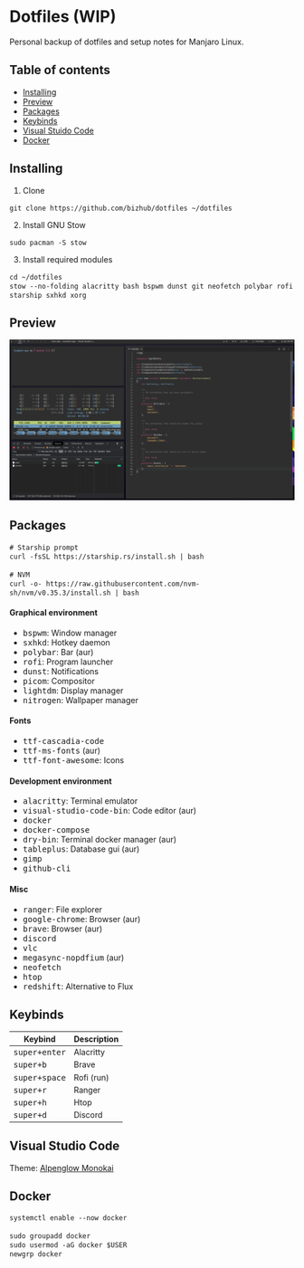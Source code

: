 # Dotfiles (WIP)
Personal backup of dotfiles and setup notes for Manjaro Linux.

## Table of contents
 - [Installing](#installing)
 - [Preview](#preview)
 - [Packages](#packages)
 - [Keybinds](#keybinds)
 - [Visual Stuido Code](#visual-studio-code)
 - [Docker](#docker)

## Installing

1. Clone
```shell
git clone https://github.com/bizhub/dotfiles ~/dotfiles
```

2. Install GNU Stow
```shell
sudo pacman -S stow
```

3. Install required modules
```shell
cd ~/dotfiles
stow --no-folding alacritty bash bspwm dunst git neofetch polybar rofi starship sxhkd xorg
```

## Preview

![](https://raw.githubusercontent.com/bizhub/dotfiles/master/preview.png)

## Packages

```shell
# Starship prompt
curl -fsSL https://starship.rs/install.sh | bash

# NVM
curl -o- https://raw.githubusercontent.com/nvm-sh/nvm/v0.35.3/install.sh | bash
```

#### Graphical environment
* <kbd>bspwm</kbd>: Window manager
* <kbd>sxhkd</kbd>: Hotkey daemon
* <kbd>polybar</kbd>: Bar (aur)
* <kbd>rofi</kbd>: Program launcher
* <kbd>dunst</kbd>: Notifications
* <kbd>picom</kbd>: Compositor
* <kbd>lightdm</kbd>: Display manager
* <kbd>nitrogen</kbd>: Wallpaper manager

#### Fonts
* <kbd>ttf-cascadia-code</kbd>
* <kbd>ttf-ms-fonts</kbd> (aur)
* <kbd>ttf-font-awesome</kbd>: Icons

#### Development environment
* <kbd>alacritty</kbd>: Terminal emulator
* <kbd>visual-studio-code-bin</kbd>: Code editor (aur)
* <kbd>docker</kbd>
* <kbd>docker-compose</kbd>
* <kbd>dry-bin</kbd>: Terminal docker manager (aur)
* <kbd>tableplus</kbd>: Database gui (aur)
* <kbd>gimp</kbd>
* <kbd>github-cli</kbd>

#### Misc
* <kbd>ranger</kbd>: File explorer
* <kbd>google-chrome</kbd>: Browser (aur)
* <kbd>brave</kbd>: Browser (aur)
* <kbd>discord</kbd>
* <kbd>vlc</kbd>
* <kbd>megasync-nopdfium</kbd> (aur)
* <kbd>neofetch</kbd>
* <kbd>htop</kbd>
* <kbd>redshift</kbd>: Alternative to Flux

## Keybinds
Keybind                | Description
-----------------------|---------------------------------------
<kbd>super+enter</kbd> | Alacritty
<kbd>super+b</kbd>     | Brave
<kbd>super+space</kbd> | Rofi (run)
<kbd>super+r</kbd>     | Ranger
<kbd>super+h</kbd>     | Htop
<kbd>super+d</kbd>     | Discord

## Visual Studio Code
Theme: [Alpenglow Monokai](https://marketplace.visualstudio.com/items?itemName=kaicataldo.alpenglow-monokai)

## Docker
```shell
systemctl enable --now docker

sudo groupadd docker
sudo usermod -aG docker $USER
newgrp docker
```
